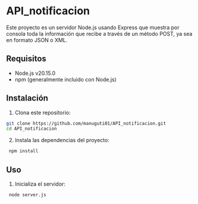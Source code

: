 # API_notificacion

Este proyecto es un servidor Node.js usando Express que muestra por consola toda la información que recibe a través de un método POST, ya sea en formato JSON o XML.

## Requisitos

- Node.js v20.15.0
- npm (generalmente incluido con Node.js)

## Instalación

1. Clona este repositorio:
 ```bash
 git clone https://github.com/manuguti01/API_notificacion.git
 cd API_notificacion
```

2. Instala las dependencias del proyecto:
```bash
 npm install
```

## Uso

1. Inicializa el servidor:

```bash
 node server.js
```
